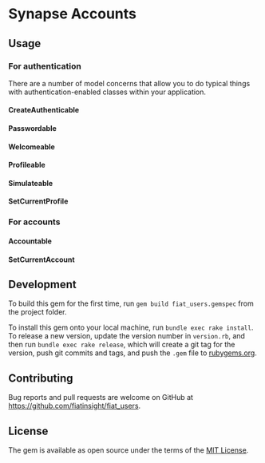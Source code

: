 # Synapse Accounts

## Usage

### For authentication

There are a number of model concerns that allow you to do typical things with authentication-enabled classes within your application.

#### CreateAuthenticable
#### Passwordable
#### Welcomeable
#### Profileable
#### Simulateable
#### SetCurrentProfile

### For accounts

#### Accountable
#### SetCurrentAccount

## Development

To build this gem for the first time, run `gem build fiat_users.gemspec` from the project folder.

To install this gem onto your local machine, run `bundle exec rake install`. To release a new version, update the version number in `version.rb`, and then run `bundle exec rake release`, which will create a git tag for the version, push git commits and tags, and push the `.gem` file to [rubygems.org](https://rubygems.org).

## Contributing

Bug reports and pull requests are welcome on GitHub at https://github.com/fiatinsight/fiat_users.

## License

The gem is available as open source under the terms of the [MIT License](https://opensource.org/licenses/MIT).

